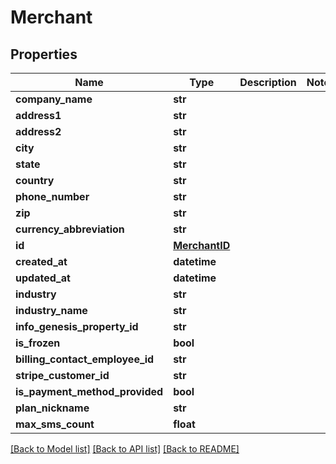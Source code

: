 # Merchant


## Properties
Name | Type | Description | Notes
------------ | ------------- | ------------- | -------------
**company_name** | **str** |  | 
**address1** | **str** |  | 
**address2** | **str** |  | 
**city** | **str** |  | 
**state** | **str** |  | 
**country** | **str** |  | 
**phone_number** | **str** |  | 
**zip** | **str** |  | 
**currency_abbreviation** | **str** |  | 
**id** | [**MerchantID**](MerchantID.md) |  | 
**created_at** | **datetime** |  | 
**updated_at** | **datetime** |  | 
**industry** | **str** |  | 
**industry_name** | **str** |  | 
**info_genesis_property_id** | **str** |  | 
**is_frozen** | **bool** |  | 
**billing_contact_employee_id** | **str** |  | 
**stripe_customer_id** | **str** |  | 
**is_payment_method_provided** | **bool** |  | 
**plan_nickname** | **str** |  | 
**max_sms_count** | **float** |  | 

[[Back to Model list]](../README.md#documentation-for-models) [[Back to API list]](../README.md#documentation-for-api-endpoints) [[Back to README]](../README.md)


